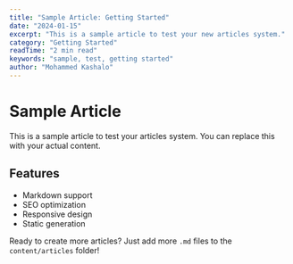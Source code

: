 ```yaml
---
title: "Sample Article: Getting Started"
date: "2024-01-15"
excerpt: "This is a sample article to test your new articles system."
category: "Getting Started"
readTime: "2 min read"
keywords: "sample, test, getting started"
author: "Mohammed Kashalo"
---
```


# Sample Article

This is a sample article to test your articles system. You can replace this with your actual content.

## Features

- Markdown support
- SEO optimization
- Responsive design
- Static generation

Ready to create more articles? Just add more `.md` files to the `content/articles` folder!